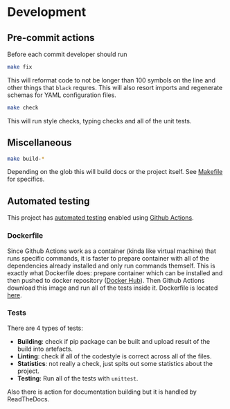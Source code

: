 # Development

## Pre-commit actions

Before each commit developer should run

```bash
make fix
```

This will reformat code to not be longer than 100 symbols on the line and other things that `black` requres. This will also resort imports and regenerate schemas for YAML configuration files.

```bash
make check
```

This will run style checks, typing checks and all of the unit tests.

## Miscellaneous

```bash
make build-*
```

Depending on the glob this will build docs or the project itself. See [Makefile](https://github.com/Kraysent/OMTool/blob/main/Makefile) for specifics. 

## Automated testing

This project has [automated testing](https://www.atlassian.com/continuous-delivery/software-testing/automated-testing) enabled using [Github Actions](https://github.com/features/actions). 

### Dockerfile

Since Github Actions work as a container (kinda like virtual machine) that runs specific commands, it is faster to prepare container with all of the dependencies already installed and only run commands themself. This is exactly what Dockerfile does: prepare container which can be installed and then pushed to docker repository ([Docker Hub](https://hub.docker.com/)). Then Github Actions download this image and run all of the tests inside it. Dockerfile is located [here](https://github.com/Kraysent/OMTool/blob/main/package/Dockerfile).

### Tests

There are 4 types of tests: 

* **Building**: check if pip package can be built and upload result of the build into artefacts.
* **Linting**: check if all of the codestyle is correct across all of the files.
* **Statistics**: not really a check, just spits out some statistics about the project.
* **Testing**: Run all of the tests with `unittest`.

Also there is action for documentation building but it is handled by ReadTheDocs.
